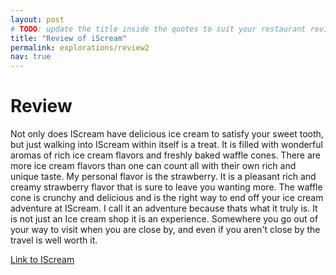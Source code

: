 ```yaml
---
layout: post
# TODO: update the title inside the quotes to suit your restaurant review needs
title: "Review of iScream"
permalink: explorations/review2
nav: true
---
```


# Review 

Not only does IScream have delicious ice cream to satisfy your sweet tooth, but just walking into IScream within itself is a treat. It is filled with wonderful aromas of rich ice cream flavors and freshly baked waffle cones. There are more ice cream flavors than one can count all with their own rich and unique taste. My personal flavor is the strawberry. It is a pleasant rich and creamy strawberry flavor that is sure to leave you wanting more. The waffle cone is crunchy and delicious and is the right way to end off your ice cream adventure at IScream. I call it an adventure because thats what it truly is. It is not just an Ice cream shop it is an experience. Somewhere you go out of your way to visit when you are close by, and even if you aren't close by the travel is well worth it. 

[Link to IScream](https://allegheny-college-cmpsc-105-spring-2024.github.io/resto-AOtbliesk/)